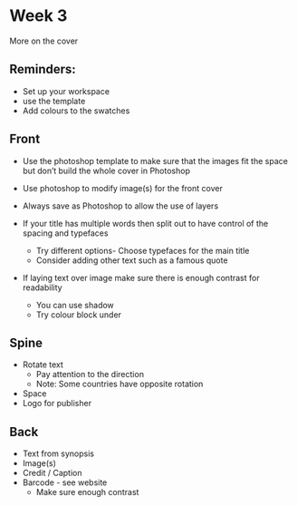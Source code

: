 # Week 3
More on the cover

## Reminders:
- Set up your workspace
- use the template
- Add colours to the swatches

## Front

- Use the photoshop template to make sure that the images fit the space but don’t build the whole cover in Photoshop

- Use photoshop to modify image(s) for the front cover
- Always save as Photoshop to allow the use of layers

- If your title has multiple words then split out to have control of the spacing and typefaces
	- Try different options- Choose typefaces for the main title
	- Consider adding other text such as a famous quote

- If laying text over image make sure there is enough contrast for readability
	- You can use shadow
	- Try colour block under

## Spine

- Rotate text
	- Pay attention to the direction
	- Note: Some countries have opposite rotation
- Space
- Logo for publisher

## Back

- Text from synopsis
- Image(s)
- Credit / Caption
- Barcode - see website
	- Make sure enough contrast








 